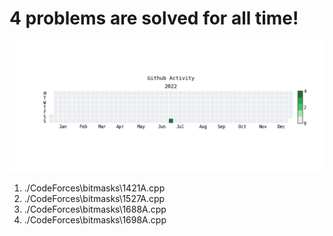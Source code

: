 **4** problems are solved for all time!
========================================
![](heatmap.png)
1. ./CodeForces\bitmasks\1421A.cpp
2. ./CodeForces\bitmasks\1527A.cpp
3. ./CodeForces\bitmasks\1688A.cpp
4. ./CodeForces\bitmasks\1698A.cpp
